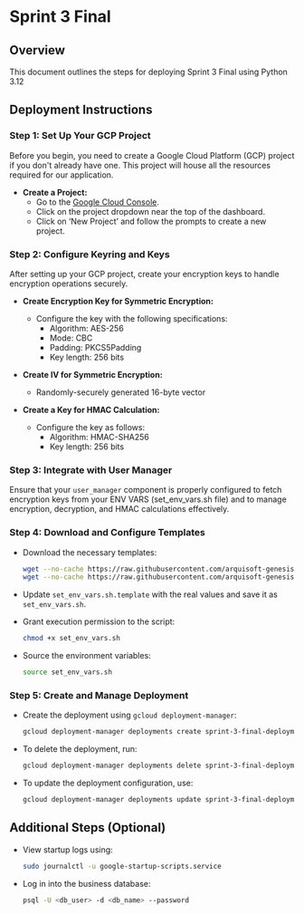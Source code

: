 # Sprint 3 Final

## Overview
This document outlines the steps for deploying Sprint 3 Final using Python 3.12

## Deployment Instructions

### Step 1: Set Up Your GCP Project
Before you begin, you need to create a Google Cloud Platform (GCP) project if you don't already have one. This project will house all the resources required for our application.

- **Create a Project:**
  - Go to the [Google Cloud Console](https://console.cloud.google.com/).
  - Click on the project dropdown near the top of the dashboard.
  - Click on ‘New Project’ and follow the prompts to create a new project.

### Step 2: Configure Keyring and Keys
After setting up your GCP project, create your encryption keys to handle encryption operations securely.

- **Create Encryption Key for Symmetric Encryption:**
  - Configure the key with the following specifications:
    - Algorithm: AES-256
    - Mode: CBC
    - Padding: PKCS5Padding
    - Key length: 256 bits

- **Create IV for Symmetric Encryption:**
  - Randomly-securely generated 16-byte vector

- **Create a Key for HMAC Calculation:**
  - Configure the key as follows:
    - Algorithm: HMAC-SHA256
    - Key length: 256 bits

### Step 3: Integrate with User Manager
Ensure that your `user_manager` component is properly configured to fetch encryption keys from your ENV VARS (set_env_vars.sh file) and to manage encryption, decryption, and HMAC calculations effectively.


### Step 4: Download and Configure Templates
- Download the necessary templates:
    ```bash
    wget --no-cache https://raw.githubusercontent.com/arquisoft-genesis-202401/sprint-3-final/main/set_env_vars.sh.template
    wget --no-cache https://raw.githubusercontent.com/arquisoft-genesis-202401/sprint-3-final/main/deployment.yaml.template
    ```

- Update `set_env_vars.sh.template` with the real values and save it as `set_env_vars.sh`.

- Grant execution permission to the script:
    ```bash
    chmod +x set_env_vars.sh
    ```

- Source the environment variables:
    ```bash
    source set_env_vars.sh
    ```

### Step 5: Create and Manage Deployment
- Create the deployment using `gcloud deployment-manager`:
    ```bash
    gcloud deployment-manager deployments create sprint-3-final-deployment --config deployment.yaml
    ```

- To delete the deployment, run:
    ```bash
    gcloud deployment-manager deployments delete sprint-3-final-deployment
    ```

- To update the deployment configuration, use:
    ```bash
    gcloud deployment-manager deployments update sprint-3-final-deployment --config deployment.yaml
    ```

## Additional Steps (Optional)
- View startup logs using:
    ```bash
    sudo journalctl -u google-startup-scripts.service
    ```
- Log in into the business database:
    ```bash
    psql -U <db_user> -d <db_name> --password
    ```
